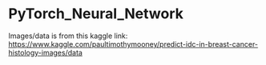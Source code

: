 # PyTorch_Neural_Network

Images/data is from this kaggle link:
https://www.kaggle.com/paultimothymooney/predict-idc-in-breast-cancer-histology-images/data
